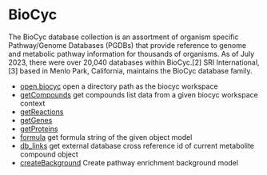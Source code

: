 ﻿# BioCyc

The BioCyc database collection is an assortment of organism specific Pathway/Genome Databases (PGDBs) 
 that provide reference to genome and metabolic pathway information for thousands of organisms.
 As of July 2023, there were over 20,040 databases within BioCyc.[2] SRI International,[3] based in 
 Menlo Park, California, maintains the BioCyc database family.

+ [open.biocyc](BioCyc/open.biocyc.1) open a directory path as the biocyc workspace
+ [getCompounds](BioCyc/getCompounds.1) get compounds list data from a given biocyc workspace context
+ [getReactions](BioCyc/getReactions.1) 
+ [getGenes](BioCyc/getGenes.1) 
+ [getProteins](BioCyc/getProteins.1) 
+ [formula](BioCyc/formula.1) get formula string of the given object model
+ [db_links](BioCyc/db_links.1) get external database cross reference id of current metabolite compound object
+ [createBackground](BioCyc/createBackground.1) Create pathway enrichment background model
